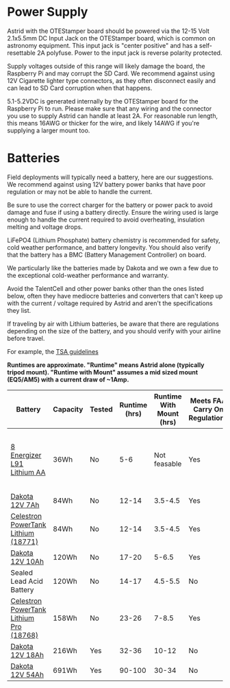 # Power Supply

Astrid with the OTEStamper board should be powered via the 12-15 Volt 2.1x5.5mm DC Input Jack on the OTEStamper board, which is common on astronomy equipment. This input jack is "center positive" and has a self-resettable 2A polyfuse.  Power to the input jack is reverse polarity protected. 

Supply voltages outside of this range will likely damage the board, the Raspberry Pi and may corrupt the SD Card.  We recommend against using 12V Cigarette lighter type connectors, as they often disconnect easily and can lead to SD Card corruption when that happens.

5.1-5.2VDC is generated internally by the OTEStamper board for the Raspberry Pi to run.  Please make sure that any wiring and the connector you use to supply Astrid can handle at least 2A. For reasonable run length, this means 16AWG or thicker for the wire, and likely 14AWG if you're supplying a larger mount too.

# Batteries

Field deployments will typically need a battery, here are our suggestions.  We recommend against using 12V battery power banks that have poor regulation or may not be able to handle the current.

Be sure to use the correct charger for the battery or power pack to avoid damage and fuse if using a battery directly.  Ensure the wiring used is large enough to handle the current required to avoid overheating, insulation melting and voltage drops.

LiFePO4 (Lithium Phosphate) battery chemistry is recommended for safety, cold weather performance, and battery longevity.  You should also verify that the battery has a BMC (Battery Management Controller) on board.

We particularly like the batteries made by Dakota and we own a few due to the exceptional cold-weather performance and warranty. 

Avoid the TalentCell and other power banks other than the ones listed below, often they have mediocre batteries and converters that can't keep up with the current / voltage required by Astrid and aren't the specifications they list.

If traveling by air with Lithium batteries, be aware that there are regulations depending on the size of the battery, and you should verify with your airline before travel.

For example, the [TSA guidelines](https://www.tsa.gov/travel/security-screening/whatcanibring/all?combine=batteries&page=1#:~:text=Lithium%20batteries%20with%20100%20watt%20hours%20or%20less%20in%20a%20device&text=Spare%20(uninstalled)%20lithium%20ion%20and,in%20carry%2Don%20baggage%20only)

**Runtimes are approximate.  "Runtime" means Astrid alone (typically tripod mount).  "Runtime with Mount" assumes a mid sized mount (EQ5/AM5) with a current draw of ~1Amp.**

| Battery | Capacity | Tested | Runtime (hrs) | Runtime With Mount (hrs) | Meets FAA Carry On Regulations | Comments |
| --- | --- | --- | --- | --- | --- | --- |
| [8 Energizer L91 Lithium AA](https://data.energizer.com/pdfs/l91.pdf) | 36Wh | No | 5-6 | Not feasable | Yes | Buy  at destination. Good to -15C, lower with less runtime. |
| [Dakota 12V 7Ah](https://dakotalithium.com/product/dakota-lithium-12v-7ah-battery-69/) | 84Wh | No | 12-14 | 3.5-4.5 | Yes | |
| [Celestron PowerTank Lithium (18771)](https://www.celestron.com/products/powertank-lithium) | 84Wh | No | 12-14 | 3.5-4.5 | Yes | Expensive |
| [Dakota 12V 10Ah](https://dakotalithium.com/product/dakota-lithium-12v-10ah-battery/) | 120Wh | No | 17-20 | 5-6.5 | Yes | |
| Sealed Lead Acid Battery | 120Wh | No | 14-17 | 4.5-5.5 | No | Heavy |
| [Celestron PowerTank Lithium Pro (18768)](https://www.celestron.com/products/powertank-lithium-pro) | 158Wh | No | 23-26 | 7-8.5 | Yes | Expensive |
| [Dakota 12V 18Ah](https://dakotalithium.com/product/dakota-lithium-12v-12ah-18-amp-hour-lifepo4-iron-phosphate-battery/) | 216Wh | Yes | 32-36 | 10-12 | No | |
| [Dakota 12V 54Ah](https://dakotalithium.com/product/dakota-lithium-12v-12ah-18-amp-hour-lifepo4-iron-phosphate-battery/) | 691Wh | Yes |90-100 | 30-34 | No | Expensive |

